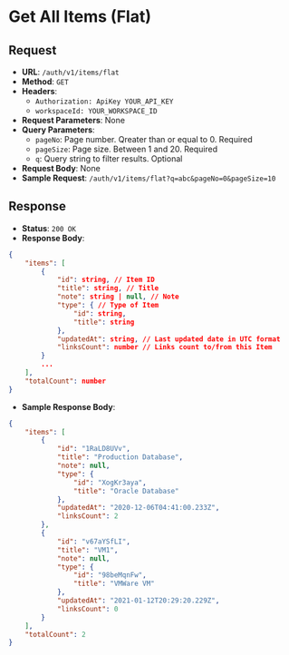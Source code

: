 # Get All Items (Flat)

## Request
* **URL**: `/auth/v1/items/flat`
* **Method**: `GET`
* **Headers**:
    * `Authorization: ApiKey YOUR_API_KEY`
    * `workspaceId: YOUR_WORKSPACE_ID`
* **Request Parameters**: None
* **Query Parameters**:
    * `pageNo`: Page number. Qreater than or equal to 0. Required
    * `pageSize`: Page size. Between 1 and 20. Required
    * `q`: Query string to filter results. Optional
* **Request Body**: None
* **Sample Request**: `/auth/v1/items/flat?q=abc&pageNo=0&pageSize=10`

## Response
* **Status**: `200 OK`
* **Response Body**:

```json
{
    "items": [
        {
            "id": string, // Item ID
            "title": string, // Title
            "note": string | null, // Note
            "type": { // Type of Item
                "id": string,
                "title": string
            },
            "updatedAt": string, // Last updated date in UTC format
            "linksCount": number // Links count to/from this Item
        }
        ...
    ],
    "totalCount": number
}
```

* **Sample Response Body**:

```json
{
    "items": [
        {
            "id": "1RaLD8UVv",
            "title": "Production Database",
            "note": null,
            "type": {
                "id": "XogKr3aya",
                "title": "Oracle Database"
            },
            "updatedAt": "2020-12-06T04:41:00.233Z",
            "linksCount": 2
        },
        {
            "id": "v67aYSfLI",
            "title": "VM1",
            "note": null,
            "type": {
                "id": "98beMqnFw",
                "title": "VMWare VM"
            },
            "updatedAt": "2021-01-12T20:29:20.229Z",
            "linksCount": 0
        }
    ],
    "totalCount": 2
}
```
